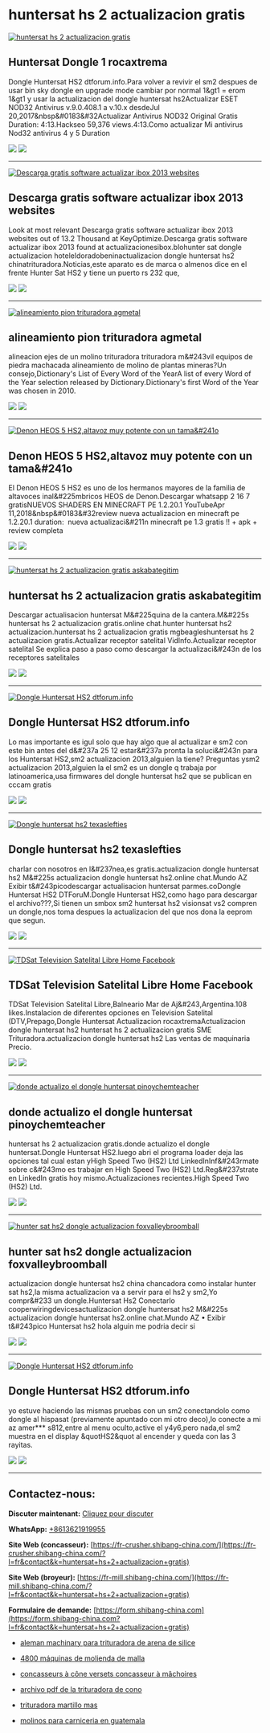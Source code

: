 # huntersat hs 2 actualizacion gratis

<a href="https://swt.shibang-china.com/?l=fr&img&k=huntersat+hs+2+actualizacion+gratis" target="_blank">![huntersat hs 2 actualizacion gratis](http://static.shibang-china.com/all-800x300/1153.jpg)</a>

## Huntersat Dongle 1 rocaxtrema
Dongle Huntersat HS2 dtforum.info.Para volver a revivir el sm2 despues de usar bin sky dongle en upgrade mode cambiar por normal 1&gt1 = erom 1&gt1 y usar la actualizacion del dongle huntersat hs2Actualizar ESET NOD32 Antivirus v.9.0.408.1 a v.10.x desdeJul 20,2017&nbsp&#0183&#32Actualizar Antivirus NOD32 Original Gratis Duration: 4:13.Hackseo 59,376 views.4:13.Como actualizar Mi antivirus Nod32 antivirus 4 y 5 Duration


<a href="https://whatsapp.shibangsoft.com/WhatsApp.php" target="_blank" title="WhatsApp">![](http://static.shibang-china.com/icon/whatsapp.png)</a> <a href="https://swt.shibang-china.com/?l=fr&icon&k=huntersat+hs+2+actualizacion+gratis" target="_blank">![](http://static.shibang-china.com/icon/chat-fr.png)</a>

---

<a href="https://swt.shibang-china.com/?l=fr&img&k=huntersat+hs+2+actualizacion+gratis" target="_blank">![Descarga gratis software actualizar ibox 2013 websites](http://static.shibang-china.com/all-800x300/976.jpg)</a>

## Descarga gratis software actualizar ibox 2013 websites
Look at most relevant Descarga gratis software actualizar ibox 2013 websites out of 13.2 Thousand at KeyOptimize.Descarga gratis software actualizar ibox 2013 found at actualizacionesibox.blohunter sat dongle actualizacion hoteleldoradobeninactualizacion dongle huntersat hs2 chinatrituradora.Noticias,este aparato es de marca o almenos dice en el frente Hunter Sat HS2 y tiene un puerto rs 232 que,


<a href="https://whatsapp.shibangsoft.com/WhatsApp.php" target="_blank" title="WhatsApp">![](http://static.shibang-china.com/icon/whatsapp.png)</a> <a href="https://swt.shibang-china.com/?l=fr&icon&k=huntersat+hs+2+actualizacion+gratis" target="_blank">![](http://static.shibang-china.com/icon/chat-fr.png)</a>

---

<a href="https://swt.shibang-china.com/?l=fr&img&k=huntersat+hs+2+actualizacion+gratis" target="_blank">![alineamiento pion trituradora agmetal](http://static.shibang-china.com/all-800x300/1080.jpg)</a>

## alineamiento pion trituradora agmetal
alineacion ejes de un molino trituradora trituradora m&#243vil equipos de piedra machacada alineamiento de molino de plantas mineras?Un consejo,Dictionary's List of Every Word of the YearA list of every Word of the Year selection released by Dictionary.Dictionary's first Word of the Year was chosen in 2010.


<a href="https://whatsapp.shibangsoft.com/WhatsApp.php" target="_blank" title="WhatsApp">![](http://static.shibang-china.com/icon/whatsapp.png)</a> <a href="https://swt.shibang-china.com/?l=fr&icon&k=huntersat+hs+2+actualizacion+gratis" target="_blank">![](http://static.shibang-china.com/icon/chat-fr.png)</a>

---

<a href="https://swt.shibang-china.com/?l=fr&img&k=huntersat+hs+2+actualizacion+gratis" target="_blank">![Denon HEOS 5 HS2,altavoz muy potente con un tama&#241o](http://static.shibang-china.com/all-800x300/668.jpg)</a>

## Denon HEOS 5 HS2,altavoz muy potente con un tama&#241o
El Denon HEOS 5 HS2 es uno de los hermanos mayores de la familia de altavoces inal&#225mbricos HEOS de Denon.Descargar whatsapp 2 16 7 gratisNUEVOS SHADERS EN MINECRAFT PE 1.2.20.1 YouTubeApr 11,2018&nbsp&#0183&#32review nueva actualizacion en minecraft pe 1.2.20.1 duration: ️ nueva actualizaci&#211n minecraft pe 1.3 gratis !! + apk + review completa


<a href="https://whatsapp.shibangsoft.com/WhatsApp.php" target="_blank" title="WhatsApp">![](http://static.shibang-china.com/icon/whatsapp.png)</a> <a href="https://swt.shibang-china.com/?l=fr&icon&k=huntersat+hs+2+actualizacion+gratis" target="_blank">![](http://static.shibang-china.com/icon/chat-fr.png)</a>

---

<a href="https://swt.shibang-china.com/?l=fr&img&k=huntersat+hs+2+actualizacion+gratis" target="_blank">![huntersat hs 2 actualizacion gratis askabategitim](http://static.shibang-china.com/all-800x300/1393.jpg)</a>

## huntersat hs 2 actualizacion gratis askabategitim
Descargar actualisacion huntersat M&#225quina de la cantera.M&#225s huntersat hs 2 actualizacion gratis.online chat.hunter huntersat hs2 actualizacion.huntersat hs 2 actualizacion gratis mgbeagleshuntersat hs 2 actualizacion gratis.Actualizar receptor satelital VidInfo.Actualizar receptor satelital Se explica paso a paso como descargar la actualizaci&#243n de los receptores satelitales


<a href="https://whatsapp.shibangsoft.com/WhatsApp.php" target="_blank" title="WhatsApp">![](http://static.shibang-china.com/icon/whatsapp.png)</a> <a href="https://swt.shibang-china.com/?l=fr&icon&k=huntersat+hs+2+actualizacion+gratis" target="_blank">![](http://static.shibang-china.com/icon/chat-fr.png)</a>

---

<a href="https://swt.shibang-china.com/?l=fr&img&k=huntersat+hs+2+actualizacion+gratis" target="_blank">![Dongle Huntersat HS2 dtforum.info](http://static.shibang-china.com/all-800x300/257.jpg)</a>

## Dongle Huntersat HS2 dtforum.info
Lo mas importante es igul solo que hay algo que al actualizar e sm2 con este bin antes del d&#237a 25 12 estar&#237a pronta la soluci&#243n para los Huntersat HS2,sm2 actualizacion 2013,alguien la tiene? Preguntas ysm2 actualizacion 2013,alguien la el sm2 es un dongle q trabaja por latinoamerica,usa firmwares del dongle huntersat hs2 que se publican en cccam gratis


<a href="https://whatsapp.shibangsoft.com/WhatsApp.php" target="_blank" title="WhatsApp">![](http://static.shibang-china.com/icon/whatsapp.png)</a> <a href="https://swt.shibang-china.com/?l=fr&icon&k=huntersat+hs+2+actualizacion+gratis" target="_blank">![](http://static.shibang-china.com/icon/chat-fr.png)</a>

---

<a href="https://swt.shibang-china.com/?l=fr&img&k=huntersat+hs+2+actualizacion+gratis" target="_blank">![Dongle huntersat hs2 texaslefties](http://static.shibang-china.com/all-800x300/333.jpg)</a>

## Dongle huntersat hs2 texaslefties
charlar con nosotros en l&#237nea,es gratis.actualizacion dongle huntersat hs2 M&#225s actualizacion dongle huntersat hs2.online chat.Mundo AZ Exibir t&#243picodescargar actualisacion huntersat parmes.coDongle Huntersat HS2 DTForuM.Dongle Huntersat HS2,como hago para descargar el archivo???,Si tienen un smbox sm2 huntersat hs2 visionsat vs2 compren un dongle,nos toma despues la actualizacion del que nos dona la eeprom que segun.


<a href="https://whatsapp.shibangsoft.com/WhatsApp.php" target="_blank" title="WhatsApp">![](http://static.shibang-china.com/icon/whatsapp.png)</a> <a href="https://swt.shibang-china.com/?l=fr&icon&k=huntersat+hs+2+actualizacion+gratis" target="_blank">![](http://static.shibang-china.com/icon/chat-fr.png)</a>

---

<a href="https://swt.shibang-china.com/?l=fr&img&k=huntersat+hs+2+actualizacion+gratis" target="_blank">![TDSat Television Satelital Libre Home Facebook](http://static.shibang-china.com/all-800x300/245.jpg)</a>

## TDSat Television Satelital Libre Home Facebook
TDSat Television Satelital Libre,Balneario Mar de Aj&#243,Argentina.108 likes.Instalacion de diferentes opciones en Television Satelital (DTV,Prepago,Dongle Huntersat Actualizacion rocaxtremaActualizacion dongle huntersat hs2 huntersat hs 2 actualizacion gratis SME Trituradora.actualizacion dongle huntersat hs2 Las ventas de maquinaria Precio.


<a href="https://whatsapp.shibangsoft.com/WhatsApp.php" target="_blank" title="WhatsApp">![](http://static.shibang-china.com/icon/whatsapp.png)</a> <a href="https://swt.shibang-china.com/?l=fr&icon&k=huntersat+hs+2+actualizacion+gratis" target="_blank">![](http://static.shibang-china.com/icon/chat-fr.png)</a>

---

<a href="https://swt.shibang-china.com/?l=fr&img&k=huntersat+hs+2+actualizacion+gratis" target="_blank">![donde actualizo el dongle huntersat pinoychemteacher](http://static.shibang-china.com/all-800x300/835.jpg)</a>

## donde actualizo el dongle huntersat pinoychemteacher
huntersat hs 2 actualizacion gratis.donde actualizo el dongle huntersat.Dongle Huntersat HS2.luego abri el programa loader deja las opciones tal cual estan yHigh Speed Two (HS2) Ltd LinkedInInf&#243rmate sobre c&#243mo es trabajar en High Speed Two (HS2) Ltd.Reg&#237strate en LinkedIn gratis hoy mismo.Actualizaciones recientes.High Speed Two (HS2) Ltd.


<a href="https://whatsapp.shibangsoft.com/WhatsApp.php" target="_blank" title="WhatsApp">![](http://static.shibang-china.com/icon/whatsapp.png)</a> <a href="https://swt.shibang-china.com/?l=fr&icon&k=huntersat+hs+2+actualizacion+gratis" target="_blank">![](http://static.shibang-china.com/icon/chat-fr.png)</a>

---

<a href="https://swt.shibang-china.com/?l=fr&img&k=huntersat+hs+2+actualizacion+gratis" target="_blank">![hunter sat hs2 dongle actualizacion foxvalleybroomball](http://static.shibang-china.com/all-800x300/702.jpg)</a>

## hunter sat hs2 dongle actualizacion foxvalleybroomball
actualizacion dongle huntersat hs2 china chancadora como instalar hunter sat hs2,la misma actualizacion va a servir para el hs2 y sm2,Yo compr&#233 un dongle.Huntersat Hs2 Conectarlo cooperwiringdevicesactualizacion dongle huntersat hs2 M&#225s actualizacion dongle huntersat hs2.online chat.Mundo AZ • Exibir t&#243pico Huntersat hs2 hola alguin me podria decir si


<a href="https://whatsapp.shibangsoft.com/WhatsApp.php" target="_blank" title="WhatsApp">![](http://static.shibang-china.com/icon/whatsapp.png)</a> <a href="https://swt.shibang-china.com/?l=fr&icon&k=huntersat+hs+2+actualizacion+gratis" target="_blank">![](http://static.shibang-china.com/icon/chat-fr.png)</a>

---

<a href="https://swt.shibang-china.com/?l=fr&img&k=huntersat+hs+2+actualizacion+gratis" target="_blank">![Dongle Huntersat HS2 dtforum.info](http://static.shibang-china.com/all-800x300/348.jpg)</a>

## Dongle Huntersat HS2 dtforum.info
yo estuve haciendo las mismas pruebas con un sm2 conectandolo como dongle al hispasat (previamente apuntado con mi otro deco),lo conecte a mi az amer*** s812,entre al menu oculto,active el y4y6,pero nada,el sm2 muestra en el display &quotHS2&quot al encender y queda con las 3 rayitas.

<a href="https://whatsapp.shibangsoft.com/WhatsApp.php" target="_blank" title="WhatsApp">![](http://static.shibang-china.com/icon/whatsapp.png)</a> <a href="https://swt.shibang-china.com/?l=fr&icon&k=huntersat+hs+2+actualizacion+gratis" target="_blank">![](http://static.shibang-china.com/icon/chat-fr.png)</a>

---
## Contactez-nous:

**Discuter maintenant:** [Cliquez pour discuter](https://swt.shibang-china.com?l=fr&contact&k=huntersat+hs+2+actualizacion+gratis)

**WhatsApp:**  [+8613621919955](https://whatsapp.shibangsoft.com/WhatsApp.php)

**Site Web (concasseur):** [https://fr-crusher.shibang-china.com/](https://fr-crusher.shibang-china.com/?l=fr&contact&k=huntersat+hs+2+actualizacion+gratis)

**Site Web (broyeur):** [https://fr-mill.shibang-china.com/](https://fr-mill.shibang-china.com/?l=fr&contact&k=huntersat+hs+2+actualizacion+gratis)

**Formulaire de demande:** [https://form.shibang-china.com](https://form.shibang-china.com?l=fr&contact&k=huntersat+hs+2+actualizacion+gratis)

* [aleman machinary para trituradora de arena de silice](../63/aleman%20machinary%20para%20trituradora%20de%20arena%20de%20silice.md)

* [4800 máquinas de molienda de malla](../64/4800%20m%C3%A1quinas%20de%20molienda%20de%20malla.md)

* [concasseurs à cône versets concasseur à mâchoires](../65/concasseurs%20%C3%A0%20c%C3%B4ne%20versets%20concasseur%20%C3%A0%20m%C3%A2choires.md)

* [archivo pdf de la trituradora de cono](../63/archivo%20pdf%20de%20la%20trituradora%20de%20cono.md)

* [trituradora martillo mas](../64/trituradora%20martillo%20mas.md)

* [molinos para carniceria en guatemala](../64/molinos%20para%20carniceria%20en%20guatemala.md)